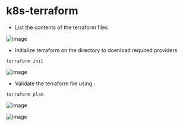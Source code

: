 # k8s-terraform



* List the contents of the terraform files 

![image](https://user-images.githubusercontent.com/71001536/201485457-2d2c7966-dd32-495b-bbde-20ca274cee86.png)


* Initialize terraform on the directory to doenload required providers

`terraform init`

![image](https://user-images.githubusercontent.com/71001536/201486032-55783f8b-c3c6-4597-a9bc-84fac191e236.png)


* Validate the terraform file using :

` terraform plan `

![image](https://user-images.githubusercontent.com/71001536/201486078-9cd72094-0327-4138-892c-392d08136fb7.png)


![image](https://user-images.githubusercontent.com/71001536/201486498-bfc1c69a-2471-40bd-972e-5a97b6c00f92.png)


